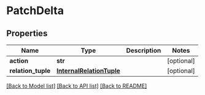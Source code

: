 # PatchDelta


## Properties
Name | Type | Description | Notes
------------ | ------------- | ------------- | -------------
**action** | **str** |  | [optional] 
**relation_tuple** | [**InternalRelationTuple**](InternalRelationTuple.md) |  | [optional] 

[[Back to Model list]](../README.md#documentation-for-models) [[Back to API list]](../README.md#documentation-for-api-endpoints) [[Back to README]](../README.md)


